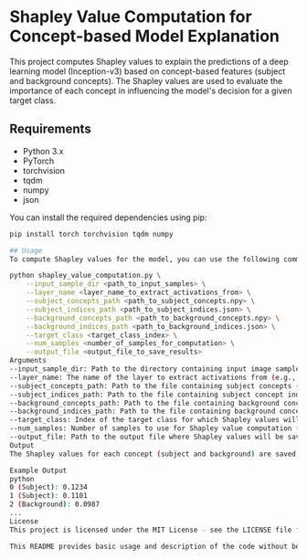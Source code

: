 # Shapley Value Computation for Concept-based Model Explanation

This project computes Shapley values to explain the predictions of a deep learning model (Inception-v3) based on concept-based features (subject and background concepts). The Shapley values are used to evaluate the importance of each concept in influencing the model's decision for a given target class.

## Requirements

- Python 3.x
- PyTorch
- torchvision
- tqdm
- numpy
- json

You can install the required dependencies using pip:

```bash
pip install torch torchvision tqdm numpy

## Usage
To compute Shapley values for the model, you can use the following command:

python shapley_value_computation.py \
    --input_sample_dir <path_to_input_samples> \
    --layer_name <layer_name_to_extract_activations_from> \
    --subject_concepts_path <path_to_subject_concepts.npy> \
    --subject_indices_path <path_to_subject_indices.json> \
    --background_concepts_path <path_to_background_concepts.npy> \
    --background_indices_path <path_to_background_indices.json> \
    --target_class <target_class_index> \
    --num_samples <number_of_samples_for_computation> \
    --output_file <output_file_to_save_results>
Arguments
--input_sample_dir: Path to the directory containing input image samples.
--layer_name: The name of the layer to extract activations from (e.g., 'Mixed_7c').
--subject_concepts_path: Path to the file containing subject concepts (in .npy format).
--subject_indices_path: Path to the file containing subject concept indices (in .json format).
--background_concepts_path: Path to the file containing background concepts (in .npy format).
--background_indices_path: Path to the file containing background concept indices (in .json format).
--target_class: Index of the target class for which Shapley values will be computed.
--num_samples: Number of samples to use for Shapley value computation (default is 10).
--output_file: Path to the output file where Shapley values will be saved.
Output
The Shapley values for each concept (subject and background) are saved to the specified output_file. The values are sorted by their importance, with the highest Shapley value first.

Example Output
python
0 (Subject): 0.1234
1 (Subject): 0.1101
2 (Background): 0.0987
...
License
This project is licensed under the MIT License - see the LICENSE file for details.

This README provides basic usage and description of the code without being too complicated. You can add more specific details as needed.
